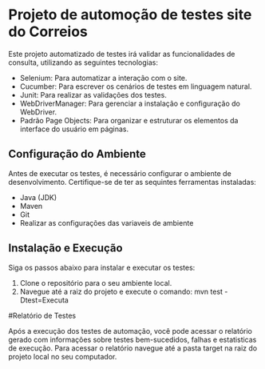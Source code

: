 # Projeto de automoção de testes site do Correios

Este projeto automatizado de testes irá validar as funcionalidades de consulta, utilizando as seguintes tecnologias:

- Selenium: Para automatizar a interação com o site.
- Cucumber: Para escrever os cenários de testes em linguagem natural. 
- Junit: Para realizar as validações dos testes.
- WebDriverManager: Para gerenciar a instalação e configuração do WebDriver.
- Padrão Page Objects: Para organizar e estruturar os elementos da interface do usuário em páginas. 

## Configuração do Ambiente

Antes de executar os testes, é necessário configurar o ambiente de desenvolvimento. Certifique-se de ter as sequintes ferramentas instaladas:

- Java (JDK)
- Maven
- Git
- Realizar as configurações das variaveis de ambiente

## Instalação e Execução 

Siga os passos abaixo para instalar e executar os testes:

1. Clone o repositório para o seu ambiente local. 
2. Navegue até a raiz do projeto e execute o comando: mvn test -Dtest=Executa

#Relatório de Testes

Após a execução dos testes de automação, você pode acessar  o relatório gerado com informações sobre testes bem-sucedidos, falhas e estatisticas de execução.
Para acessar o relatório navegue até a pasta target na raiz do projeto local  no seu computador. 
